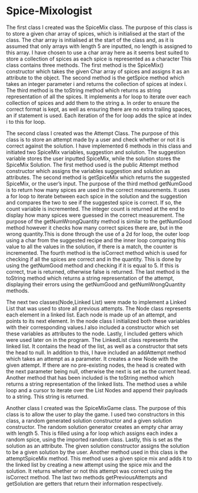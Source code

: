 # Spice-Mixologist

The first class I created was the SpiceMix class. The purpose of this class is to store a given char array of spices, which is initialised at the start of the class. The char array is initialised at the start of the class and, as it is assumed that only arrays with length 5 are inputted, no length is assigned to this array. I have chosen to use a char array here as it seems best suited to store a collection of spices as each spice is represented as a character This class contains three methods. The first method is the SpiceMix() constructor which takes the given Char array of spices and assigns it as an attribute to the object. The second method is the getSpice method which takes an integer parameter i and  returns the collection of spices at index i. The third method is the toString method which returns as string representation of all the spices. It implements a for loop to iterate over each collection of spices and add them to the string a. In order to ensure the correct format is kept, as well as ensuring there are no extra trailing spaces, an if statement is used. Each iteration of the for loop adds the spice at index i to this for loop.


The second class I created was the Attempt Class. The purpose of this class is to store an attempt made by a user and check whether or not it is correct against the solution. I have implemented 6 methods in this class and initiated two SpiceMix variables, suggestion and solution. The suggestion variable stores the user inputted SpiceMix, while the solution stores the SpiceMix Solution. The first method used is the public Attempt method constructor which assigns the variables suggestion and solution as attributes. The second method is getSpiceMix which returns the suggested SpiceMix, or the user’s input. The purpose of the third method getNumGood is to return how many spices are used in the correct measurements. It uses a for loop to iterate between each spice in the solution and the suggestion and compares the two to see if the suggested spice is correct. If so, the count variable is incremented. The integer count is returned at the end to display how many spices were guessed in the correct measurement. The purpose of the getNumWrongQuantity method  is similar to the getNumGood method however it checks how many correct spices there are, but in the wrong quantity.This is done through the use of a 2d for loop, the outer loop using a char from the suggested recipe and the inner loop comparing this value to all the values in the solution, if there is a match, the counter is incremented. The fourth method is the isCorrect method which is used for checking if all the spices are correct and in the quantity. This is done by using the getNumGood method and checking if it is equal to 5. If this is correct, true is returned, otherwise false is returned. The last method is the toString method which returns a string representation of the attempt, displaying their errors using the getNumGood and getNumWrongQuantity methods. 

The next two classes(Node,Linked List) were made to implement a Linked List that was used to store all previous attempts. The Node class represents each element in a linked list. Each node is made up of an attempt, and points to its next element. In the node class I initialized both these variables with their corresponding values.I also included a constructor which set these variables as attributes to the node. Lastly, I included getters which were used later on in the program. The LinkedList class represents the linked list. It contains the head of the list, as well as a constructor that sets the head to null. In addition to this, I have included an addAttempt method which takes an attempt as a parameter. It creates a new Node with the given attempt. If there are no pre-existing nodes, the head is created with the next parameter being null, otherwise the next is set as the current head. Another method that has been included is the toString method which returns a string representation of the linked lists. The method uses a while loop and a cursor to iterate over the List Nodes and append their payloads to a string. This string is returned.

Another class I created was the SpiceMixGame class. The purpose of this class is to allow the user to play the game. I used two constructors in this class, a random generated solution constructor and a given solution constructor. The random solution generator creates an empty char array with length 5. This is filled using a for loop which assigns each index a random spice, using the imported random class. Lastly, this is set as the solution as an attribute. The given solution constructor assigns the solution to be a given solution by the user. Another method used in this class is the attemptSpiceMix method. This method uses a given spice mix and adds it to the linked list by creating a new attempt using the spice mix and the solution. It returns whether or not this attempt was correct using the isCorrect method. The last two methods getPreviousAttempts and getSolution are getters that return their information respectively. 
